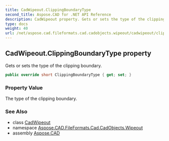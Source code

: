 ```yaml
---
title: CadWipeout.ClippingBoundaryType
second_title: Aspose.CAD for .NET API Reference
description: CadWipeout property. Gets or sets the type of the clipping boundary
type: docs
weight: 40
url: /net/aspose.cad.fileformats.cad.cadobjects.wipeout/cadwipeout/clippingboundarytype/
---
```

## CadWipeout.ClippingBoundaryType property

Gets or sets the type of the clipping boundary.

```csharp
public override short ClippingBoundaryType { get; set; }
```

### Property Value

The type of the clipping boundary.

### See Also

* class [CadWipeout](../)
* namespace [Aspose.CAD.FileFormats.Cad.CadObjects.Wipeout](../../cadwipeout/)
* assembly [Aspose.CAD](../../../)


